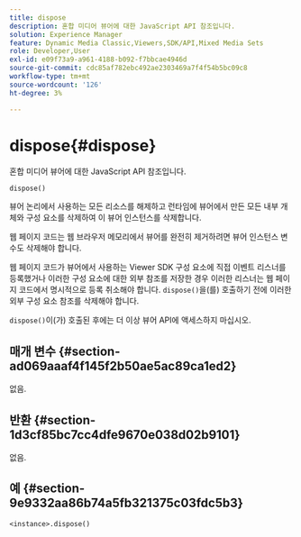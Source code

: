 ```yaml
---
title: dispose
description: 혼합 미디어 뷰어에 대한 JavaScript API 참조입니다.
solution: Experience Manager
feature: Dynamic Media Classic,Viewers,SDK/API,Mixed Media Sets
role: Developer,User
exl-id: e09f73a9-a961-4188-b092-f7bbcae4946d
source-git-commit: cdc85af782ebc492ae2303469a7f4f54b5bc09c8
workflow-type: tm+mt
source-wordcount: '126'
ht-degree: 3%

---
```


# dispose{#dispose}

혼합 미디어 뷰어에 대한 JavaScript API 참조입니다.

`dispose()`

뷰어 논리에서 사용하는 모든 리소스를 해제하고 런타임에 뷰어에서 만든 모든 내부 개체와 구성 요소를 삭제하여 이 뷰어 인스턴스를 삭제합니다.

웹 페이지 코드는 웹 브라우저 메모리에서 뷰어를 완전히 제거하려면 뷰어 인스턴스 변수도 삭제해야 합니다.

웹 페이지 코드가 뷰어에서 사용하는 Viewer SDK 구성 요소에 직접 이벤트 리스너를 등록했거나 이러한 구성 요소에 대한 외부 참조를 저장한 경우 이러한 리스너는 웹 페이지 코드에서 명시적으로 등록 취소해야 합니다. `dispose()`을(를) 호출하기 전에 이러한 외부 구성 요소 참조를 삭제해야 합니다.

`dispose()`이(가) 호출된 후에는 더 이상 뷰어 API에 액세스하지 마십시오.

## 매개 변수 {#section-ad069aaaf4f145f2b50ae5ac89ca1ed2}

없음.

## 반환 {#section-1d3cf85bc7cc4dfe9670e038d02b9101}

없음.

## 예 {#section-9e9332aa86b74a5fb321375c03fdc5b3}

```
<instance>.dispose()
```
